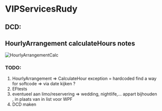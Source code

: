 # VIPServicesRudy
## DCD:
## HourlyArrangement calculateHours notes
![HourlyArrangementCalc](https://user-images.githubusercontent.com/23512215/87234837-40277700-c3d5-11ea-9f27-41d96cec3478.png)
### TODO:
1. HourlyArrangement => CalculateHour exception = hardcoded find a way for softcode => via date kijken ?
3. EFtests
5. eventueel aan limo/reservering => wedding, nightlife,... appart bijhouden , in plaats van in list voor WPF
4. DCD maken

